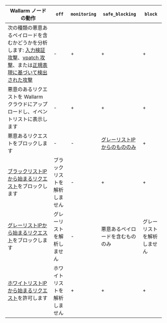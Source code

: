 | Wallarm ノードの動作 | `off` | `monitoring` | `safe_blocking` |`block` |
| -------- | - | - | - | -|
| 次の種類の悪意あるペイロードを含むかどうかを分析します: [入力検証攻撃](../about-wallarm/protecting-against-attacks.md#input-validation-attacks)、[vpatch 攻撃](../user-guides/rules/vpatch-rule.md)、または[正規表現に基づいて検出された攻撃](../user-guides/rules/regex-rule.md) | - | + | + | + |
| 悪意のあるリクエストを Wallarm クラウドにアップロードし、イベントリストに表示します | - | + | + | + |
| 悪意あるリクエストをブロックします | - | - | [グレーリストIPからのもののみ](../user-guides/ip-lists/graylist.md) | + |
| [ブラックリストIPから始まるリクエスト](../user-guides/ip-lists/denylist.md)をブロックします | ブラックリストを解析しません | - | + | + |
| [グレーリストIPから始まるリクエスト](../user-guides/ip-lists/graylist.md)をブロックします | グレーリストを解析しません | - | 悪意あるペイロードを含むもののみ | グレーリストを解析しません |
| [ホワイトリストIPから始まるリクエスト](../user-guides/ip-lists/allowlist.md)を許可します | ホワイトリストを解析しません | + | + | + |